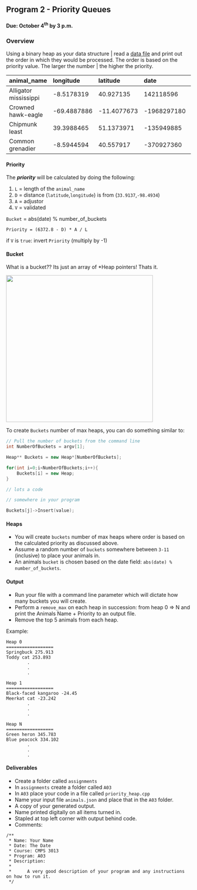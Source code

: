## Program 2 - Priority Queues
#### Due: October 4<sup>th</sup> by 3 p.m.

### Overview

Using a binary heap as your data structure | read a [data file](./animals.json) and print out the order in which they would be processed. The order is based on the priority value. The larger the number | the higher the priority.

| animal_name           | longitude   | latitude    | date        | version | validated | adjuster |
| :-------------------- | :---------- | :---------- | :---------- | :------ | :-------- | :------- |
| Alligator mississippi | -8.5178319  | 40.927135   | 142118596   | 9.4     | false     | 0.74     |
| Crowned hawk-eagle    | -69.4887886 | -11.4077673 | -1968297180 | 8.5     | true      | 0.23     |
| Chipmunk least        | 39.3988465  | 51.1373971  | -135949885  | 0.3.6   | true      | 0.68     |
| Common grenadier      | -8.5944594  | 40.557917   | -370927360  | 9.1.7   | true      | 0.75     |

#### Priority

The ***priority*** will be calculated by doing the following:

1. `L` = length of the `animal_name` 
2. `D` = distance (`latitude`,`longitude`) is from (`33.9137`,`-98.4934`)
3. `A` = adjustor
4. `V` = validated


`Bucket` = abs(date) % number_of_buckets

`Priority = (6372.8 - D) * A / L`

if `V` is `true`: invert `Priority` (multiply by -1)

#### Bucket

What is a bucket?? Its just an array of *Heap pointers! Thats it. 

<img src="https://cs.msutexas.edu/~griffin/zcloud/zcloud-files/buckets_and_heaps.png" width="400">

To create `Buckets` number of max heaps, you can do something similar to:

```cpp
// Pull the number of buckets from the command line
int NumberOfBuckets = argv[1];

Heap** Buckets = new Heap*[NumberOfBuckets];

for(int i=0;i<NumberOfBuckets;i++){
    Buckets[i] = new Heap;
}

// lots a code 

// somewhere in your program

Buckets[j]->Insert(value);

```


#### Heaps

- You will create `buckets` number of max heaps where order is based on the calculated priority as discussed above. 
- Assume a random number of `buckets` somewhere between `3-11` (inclusive) to place your animals in. 
- An animals `bucket` is chosen based on the date field: `abs(date) % number_of_buckets`. 

#### Output

- Run your file with a command line parameter which will dictate how many buckets you will create.
- Perform a `remove_max` on each heap in succession: from heap 0 => N and print the Animals Name + Priority to an output file.
- Remove the top 5 animals from each heap.

Example:
```
Heap 0
==================
Springbuck 275.913
Toddy cat 253.893
        .
        .
        .

Heap 1
==================
Black-faced kangaroo -24.45
Meerkat cat -23.242
        .
        .
        .

Heap N
==================
Green heron 345.783
Blue peacock 334.102
        .
        .
        .
```

#### Deliverables

- Create a folder called `assignments`
- In `assignments` create a folder called `A03`
- In `A03` place your code in a file called `priority_heap.cpp`
- Name your input file `animals.json` and place that in the `A03` folder.
- A copy of your generated output.
- Name printed digitally on all items turned in.
- Stapled at top left corner with output behind code.
- Comments:

```
/**
 * Name: Your Name
 * Date: The Date
 * Course: CMPS 3013
 * Program: A03
 * Description:
 *
 *      A very good description of your program and any instructions on how to run it.  
 */
 ```
